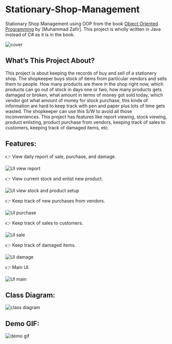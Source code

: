 # Stationary-Shop-Management

Stationary Shop Management using OOP from the book [Object Oriented Programming](http://dimik.pub/book/588/object-oriented-programming) by [Muhammad Zafir]. This project is wholly written in Java instead of C# as it is in the book.

![cover](https://raw.githubusercontent.com/theanasuddin/Stationary-Shop-Management/main/cover.png)

## What’s This Project About? 

This project is about keeping the records of buy and sell of a stationery shop. The shopkeeper buys stock of items from particular vendors and sells them to people. How many products are there in the shop right now, which products can go out of stock in days one or two, how many products gets damaged or broken, what amount in terms of money got sold today, which vendor got what amount of money for stock purchase, this kinds of information are hard to keep track with pen and paper plus lots of time gets wasted. The shopkeeper can use this S/W to avoid all those inconveniences. This project has features like report viewing, stock viewing, product enlisting, product purchase from vendors, keeping track of sales to customers, keeping track of damaged items, etc.

## Features:

:point_right: View daily report of sale, purchase, and damage.

![UI view report](https://raw.githubusercontent.com/theanasuddin/Stationary-Shop-Management/main/screenshots/ui_view_report.png)

:point_right: View current stock and enlist new product.

![UI view stock and product setup](https://raw.githubusercontent.com/theanasuddin/Stationary-Shop-Management/main/screenshots/ui_view_stock_and_product_setup.png)

:point_right: Keep track of new purchases from vendors.

![UI purchase](https://raw.githubusercontent.com/theanasuddin/Stationary-Shop-Management/main/screenshots/ui_purchase.png)

:point_right: Keep track of sales to customers.

![UI sale](https://raw.githubusercontent.com/theanasuddin/Stationary-Shop-Management/main/screenshots/ui_sale.png)

:point_right: Keep track of damaged items.

![UI damage](https://raw.githubusercontent.com/theanasuddin/Stationary-Shop-Management/main/screenshots/ui_damage.png)

:point_right: Main UI.

![UI main](https://raw.githubusercontent.com/theanasuddin/Stationary-Shop-Management/main/screenshots/ui_main.png)

## Class Diagram:

![class diagram](https://raw.githubusercontent.com/theanasuddin/Stationary-Shop-Management/main/class_diagram.svg)

## Demo GIF:

![demo gif](https://raw.githubusercontent.com/theanasuddin/Stationary-Shop-Management/main/screenshots/demo_gif.gif)
